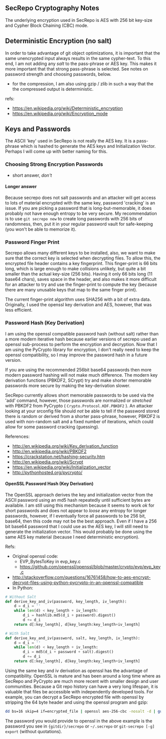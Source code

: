 ## SecRepo Cryptography Notes
The underlying encryption used in SecRepo is AES with 256 bit key-size and Cypher Block Chaining  (CBC) mode.
## Deterministic Encryption (no salt)
In order to take advantage of git object optimizations, it is important that the same unencrypted input always results in the same cypher-text. To this end, I am not adding any *salt* to the pass-phrase or AES key. This makes it more important that that strong pass-phrase is selected. See notes on password strength and choosing passwords, below.
   * for the compression, I am also using gzip / zlib in such a way that the the compressed output is deterministic.

refs:
   * https://en.wikipedia.org/wiki/Deterministic_encryption
   * https://en.wikipedia.org/wiki/Encryption_mode

## Keys and Passwords
The ASCII 'key' used in SecRepo is not really the AES key. It is a pass-phrase which is hashed to generate the AES keys and Initialization Vector. Perhaps I will come up with better naming for this.
### Choosing Strong Encryption Passwords
   * short answer, *don't*

#### Longer answer
Because secrepo does not salt passwords and an attacker will get access to lots of material encrypted with the same key, password 'cracking' is an issue. If you are picking a password that is long-but-memorable, it does probably not have enough entropy to be very secure. My recommendation is  to use `git secrepo new` to create long passwords with 256 bits of randomness, then, put it in your regular password vault for safe-keeping (you won't be able to memorize it).

### Password Finger Print
Secrepo allows many different keys to be installed, also, we want to make sure that the correct key is selected when decrypting files. To allow this, the encrypted file header contains a key fingerprint.
This finger-print is 66 bits long, which is large enough to make collisions unlikely, but quite a bit smaller than the actual key-size (256 bits). Having it only 66 bits long (11 base64 chars), saves space in the header, and also makes it more difficult for an attacker to try and use the finger-print to compute the key (because there are many unusable keys that map to the same finger print).

The current finger-print algorithm uses SHA256 with a bit of extra data.
Originally, I used the openssl key derivation and AES, however, that was less efficient.

### Password Hash (Key Derivation)
I am using the openssl compatible password hash (without salt) rather than a more modern iterative hash because earlier versions of secrepo used an openssl sub-process to perform the encryption and decryption. Now that I am using the PyCrypto library for encryption, I don't really need to keep the openssl compatibility, so I may improve the password hash in a future version.

If you are using the recommended 256bit base64 passwords then more modern password hashing will not make much difference. The modern key derivation functions (PBKDF2, SCrypt) try and make shorter memorable passwords more secure by making the key-derivation slower.

SecRepo currently allows short memorable passwords to be used via the 'add' command, however, those passwords are normalized or *stretched* with PBKDF2 from PyCrypto ( `Crypto.Protocol.KDF.PBKDF2` ). An attacker looking at your
srconfig file should *not* be able to tell if the password stored there is random or derived from a shorter pass-phrase, however, PBKDF2 is used with non-random salt and a fixed number of iterations, which could allow for some password cracking (guessing).

References:
   * http://en.wikipedia.org/wiki/Key_derivation_function
   * http://en.wikipedia.org/wiki/PBKDF2
   * https://crackstation.net/hashing-security.htm
   * http://en.wikipedia.org/wiki/Scrypt
   * https://en.wikipedia.org/wiki/Initialization_vector
   * http://pythonhosted.org/pycrypto/

#### OpenSSL Password Hash (Key Derivation)
The OpenSSL approach derives the key and initialization vector from the ASCII password using an md5 hash repeatedly until sufficient bytes are available. I am still using this mechanism because it seems to work *ok* for short passwords and does not appear to *loose* any entropy for longer passwords, however, if I eventually force all passwords to be 256 bit, base64, then this code may not be the best approach. Even if I have a 256 bit base64 password that I could use as the AES key, I will still need to generate the initialization vector. This would probably be done using the same AES key material (because I need deterministic encryption). 

Refs:
   * Original openssl code:
      * EVP_BytesToKey in evp_key.c
      * https://github.com/openssl/openssl/blob/master/crypto/evp/evp_key.c
   * http://stackoverflow.com/questions/16761458/how-to-aes-encrypt-decrypt-files-using-python-pycrypto-in-an-openssl-compatible
   * In Python:

```python
# Without Salt
def derive_key_and_iv(password, key_length, iv_length):
    d = d_i = ''
    while len(d) < key_length + iv_length:
        d_i = hashlib.md5(d_i + password).digest()
        d += d_i
    return d[:key_length], d[key_length:key_length+iv_length]

# With Salt
def derive_key_and_iv(password, salt, key_length, iv_length):
    d = d_i = ''
    while len(d) < key_length + iv_length:
        d_i = md5(d_i + password + salt).digest()
        d += d_i
    return d[:key_length], d[key_length:key_length+iv_length]
```

Using the same key and iv derivation as openssl has the advantage of compatibility. OpenSSL is mature and has been around a long time where as SecRepo and PyCrypto are much more recent with smaller design and user communities. Because a Git repo history can have a very long lifespan, it is valuable that files be accessible with independently developed tools.
For example, you can decrypt a SecRepo encrypted file with openssl by stripping the
64 byte header and using the openssl program and gzip:
```sh
dd bs=16 skip=4 if=encrypted_file | openssl aes-256-cbc -nosalt -d | gunzip > clear_file
```
The password you would provide to openssl in the above example is the password you see in
`{gitdir}/secrepo` or `~/.secrepo` or `git-secrepo [-g] export` (without quotations).

